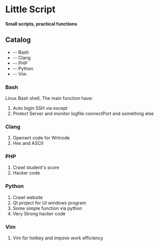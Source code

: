 # Little Script
####  Small scripts, practical functions    

## Catalog    
* -- Bash
* -- Clang
* -- PHP
* -- Python 
* -- Vim


### Bash 
Linux Bash shell, The main function have:    
1. Auto login SSH via except   
2. Protect Server and monitor logfile connectPort and something else    


### Clang  
1. Openwrt code for Wrtnode   
2. Hex and ASCII    


### PHP 
1. Crawl student's score   
2. Hacker code   

### Python
1. Crawl website   
2. Qt project for UI windows program
3. Some simple function via python 
4. Very Strong hacker code

### Vim
1. Vim for hotkey and impove work efficiency
